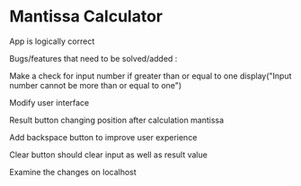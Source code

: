 # Mantissa Calculator

App is logically correct

Bugs/features that need to be solved/added :

Make a check for input number if greater than or equal to one display("Input number cannot be more than or equal to one")

Modify user interface

Result button changing position after calculation mantissa

Add backspace button to improve user experience

Clear button should clear input as well as result value

<!-- This calculator deals with the mantissa of single-precision bit number i.e(23-bit). what about double-precision bit number (52 bit )  -->

Examine the changes on localhost
